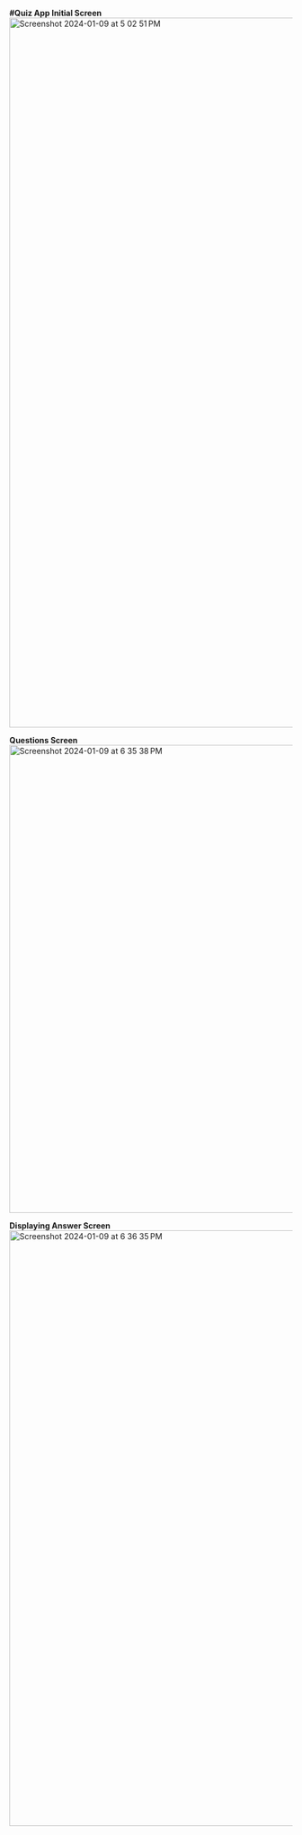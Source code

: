**#Quiz App Initial Screen**
<img width="1262" alt="Screenshot 2024-01-09 at 5 02 51 PM" src="https://github.com/Brahmadatta/QuizApp/assets/25858541/fd5dde9e-79d4-4938-9111-d2de75c19483">

**Questions Screen**
<img width="832" alt="Screenshot 2024-01-09 at 6 35 38 PM" src="https://github.com/Brahmadatta/QuizApp/assets/25858541/18c59e10-6541-41e0-98c0-e997a30e771d">

**Displaying Answer Screen**
<img width="1059" alt="Screenshot 2024-01-09 at 6 36 35 PM" src="https://github.com/Brahmadatta/QuizApp/assets/25858541/ebefbff6-0cd6-492a-892e-8f258d3a3576">
